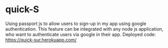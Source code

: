 # quick-S
Using passport js to allow users to sign-up in my app using google authentication.
This feature can be integrated with any node js application, who want to authenticate users via google in their app.
Deployed code: https://quick-sur.herokuapp.com/
